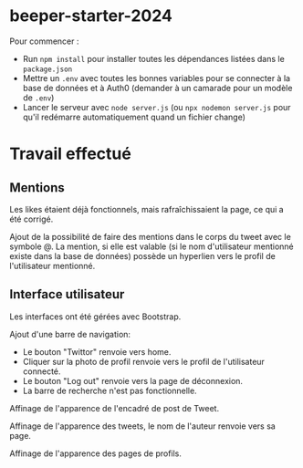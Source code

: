 # beeper-starter-2024

Pour commencer :

 - Run `npm install` pour installer toutes les dépendances listées dans le `package.json`
 - Mettre un `.env` avec toutes les bonnes variables pour se connecter à la base de données et à Auth0 (demander à un camarade pour un modèle de `.env`)
 - Lancer le serveur avec `node server.js` (ou `npx nodemon server.js` pour qu'il redémarre automatiquement quand un fichier change)

# Travail effectué

## Mentions

Les likes étaient déjà fonctionnels, mais rafraîchissaient la page, ce qui a été corrigé.

Ajout de la possibilité de faire des mentions dans le corps du tweet avec le symbole @.
La mention, si elle est valable (si le nom d'utilisateur mentionné existe dans la base de données)
possède un hyperlien vers le profil de l'utilisateur mentionné.

## Interface utilisateur

Les interfaces ont été gérées avec Bootstrap.

Ajout d'une barre de navigation:
- Le bouton "Twittor" renvoie vers home.
- Cliquer sur la photo de profil renvoie vers le profil de l'utilisateur connecté.
- Le bouton "Log out" renvoie vers la page de déconnexion.
- La barre de recherche n'est pas fonctionnelle.

Affinage de l'apparence de l'encadré de post de Tweet.

Affinage de l'apparence des tweets, le nom de l'auteur renvoie vers sa page.

Affinage de l'apparence des pages de profils.

